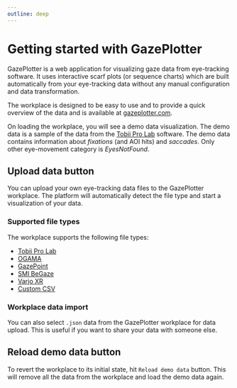 ```yaml
---
outline: deep
---
```


# Getting started with GazePlotter
GazePlotter is a web application for visualizing gaze data from eye-tracking software. It uses interactive scarf plots (or sequence charts) which are built automatically from your eye-tracking data without any manual configuration and data transformation.

The workplace is designed to be easy to use and to provide a quick overview of the data and is available at [gazeplotter.com](https://gazeplotter.com).

On loading the workplace, you will see a demo data visualization. The demo data is a sample of the data from the [Tobii Pro Lab](./tobii-pro-lab.md) software. The demo data contains information about *fixations* (and AOI hits) and *saccades*. Only other eye-movement category is *EyesNotFound*.

## Upload data button
You can upload your own eye-tracking data files to the GazePlotter workplace. The platform will automatically detect the file type and start a visualization of your data.

### Supported file types
The workplace supports the following file types:

- [Tobii Pro Lab](./tobii-pro-lab.md)
- [OGAMA](./ogama.md)
- [GazePoint](./gazepoint.md)
- [SMI BeGaze](./smi-begaze.md)
- [Varjo XR](./varjo.md)
- [Custom CSV](./custom-csv.md)

### Workplace data import
You can also select `.json` data from the GazePlotter workplace for data upload. This is useful if you want to share your data with someone else.

## Reload demo data button

To revert the workplace to its initial state, hit `Reload demo data` button. This will remove all the data from the workplace and load the demo data again.
